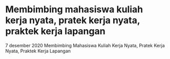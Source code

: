 # Membimbing mahasiswa kuliah kerja nyata, pratek kerja nyata, praktek kerja lapangan
7 desember 2020
Membimbing Mahasiswa Kuliah Kerja Nyata, Pratek Kerja Nyata, Praktek Kerja Lapangan